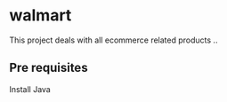 # walmart

This project deals with all ecommerce related products ..

Pre requisites
--------------
Install Java
